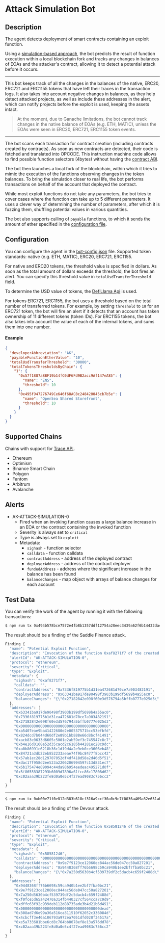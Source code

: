 # Attack Simulation Bot

## Description

The agent detects deployment of smart contracts containing an exploit function.

Using a [simulation-based approach](https://forta.org/blog/attack-simulation/),
the bot predicts the result of function execution within a local blockchain fork
and tracks any changes in balances of EOAs and the attacker's contract, allowing it to detect a potential attack before it occurs.

---

This bot keeps track of all the changes in the balances of the native, ERC20, ERC721 and ERC1155 tokens that have left their traces in the transaction logs.
It also takes into account negative changes in balances, as they help detect attacked projects,
as well as include these addresses in the alert, which can notify projects before the exploit is used, keeping the assets intact.

> At the moment, due to Ganache limitations, the bot cannot track changes in the native balance of EOAs (e.g. ETH, MATIC),
> unless the EOAs were seen in ERC20, ERC721, ERC1155 token events.

---

The bot scans each transaction for contract creation (including contracts created by contracts).
As soon as new contracts are detected, their code is fetched and translated into OPCODE.
This instruction machine code allows to find possible function selectors (4bytes) without having the [contract ABI](https://docs.soliditylang.org/en/v0.8.13/abi-spec.html).

The bot then launches a local fork of the blockchain, within which it tries to mimic the execution of the functions observing changes in the token balances.
To bring the simulation closer to real life, the bot performs transactions on behalf of the account that deployed the contract.

While most exploit functions do not take any parameters, the bot tries to cover cases where the function can take up to 5 different parameters.
It uses a clever way of determining the number of parameters, after which it is fuzzing them, shuffling potential values in various quantities.

The bot also supports calling of `payable` functions, to which it sends the amount of ether specified in the [configuration file](./bot-config.json).

## Configuration

You can configure the agent in the [bot-config.json](./bot-config.json) file.
Supported token standards: native (e.g. ETH, MATIC), ERC20, ERC721, ERC1155.

For native and ERC20 tokens, the threshold value is specified in dollars.
As soon as the total amount of dollars exceeds the threshold, the bot fires an alert.
You can specify this threshold value in `totalUsdTransferThreshold` field.

To determine the USD value of tokens, the [DefiLlama Api](https://defillama.com/docs/api) is used.

For tokens ERC721, ERC1155, the bot uses a threshold based on the total number of transferred tokens.
For example, by setting `threshold` to `10` for an ERC721 token, the bot will fire an alert if it detects that an account has taken ownership of 11 different tokens (token IDs).
For ERC1155 tokens, the bot also takes into account the value of each of the internal tokens, and sums them into one number.

#### Example

```json
{
  "developerAbbreviation": "AK",
  "payableFunctionEtherValue": "10",
  "totalUsdTransferThreshold": "30000",
  "totalTokensThresholdsByChain": {
    "1": {
      "0x57f1887a8BF19b14fC0dF6Fd9B2acc9Af147eA85": {
        "name": "ENS",
        "threshold": 10
      },
      "0x495f947276749Ce646f68AC8c248420045cb7b5e": {
        "name": "OpenSea Shared Storefront",
        "threshold": 10
      }
    }
  }
}
```

## Supported Chains

Chains with support for [Trace API](https://openethereum.github.io/JSONRPC-trace-module).

- Ethereum
- Optimism
- Binance Smart Chain
- Polygon
- Fantom
- Arbitrum
- Avalanche

## Alerts

- AK-ATTACK-SIMULATION-0
  - Fired when an invoking function causes a large balance increase in an EOA or the contract containing the invoked function
  - Severity is always set to `critical`
  - Type is always set to `exploit`
  - Metadata:
    - `sighash` - function selector
    - `calldata` - function calldata
    - `contractAddress` - address of the deployed contract
    - `deployerAddress` - address of the contract deployer
    - `fundedAddress` - address where the significant increase in the balance has been found
    - `balanceChanges` - map object with arrays of balance changes for each account

## Test Data

You can verify the work of the agent by running it with the following transactions:

```bash
$ npm run tx 0x494b578bce7572e4fb8b1357ddf12754a28eec3439a62f6b14432dacda9cbb76
```

The result should be a finding of the Saddle Finance attack.

```js
Finding {
  "name": "Potential Exploit Function",
  "description": "Invocation of the function 0xaf8271f7 of the created contract 0x7336f819775b1d31ea472681d70ce7a903482191 leads to large balance increase in the contract deployer or function invoker account. Tokens transferred: 3,375.538166306826437272 WETH",
  "alertId": "AK-ATTACK-SIMULATION-0",
  "protocol": "ethereum",
  "severity": "Critical",
  "type": "Exploit",
  "metadata": {
    "sighash": "0xaf8271f7",
    "calldata": "",
    "contractAddress": "0x7336f819775b1d31ea472681d70ce7a903482191",
    "deployerAddress": "0x63341ba917de90498f3903b199df5699b4a55ac0",
    "balanceChanges": "{\"0x27182842e098f60e3d576794a5bffb0777e025d3\":[{\"name\":\"USDC\",\"type\":\"ERC20\",\"decimals\":6,\"address\":\"0xa0b86991c6218b36c1d19d4a2e9eb0ce3606eb48\",\"value\":\"0\"}],\"0x7336f819775b1d31ea472681d70ce7a903482191\":[{\"name\":\"WETH\",\"type\":\"ERC20\",\"decimals\":18,\"address\":\"0xc02aaa39b223fe8d0a0e5c4f27ead9083c756cc2\",\"value\":\"0\"},{\"name\":\"USDT\",\"type\":\"ERC20\",\"decimals\":6,\"address\":\"0xdac17f958d2ee523a2206206994597c13d831ec7\",\"value\":\"0\"},{\"name\":\"DAI\",\"type\":\"ERC20\",\"decimals\":18,\"address\":\"0x6b175474e89094c44da98b954eedeac495271d0f\",\"value\":\"0\"},{\"name\":\"saddleUSD-V2\",\"type\":\"ERC20\",\"decimals\":18,\"address\":\"0x5f86558387293b6009d7896a61fcc86c17808d62\",\"value\":\"0\"},{\"name\":\"sUSD\",\"type\":\"ERC20\",\"decimals\":18,\"address\":\"0x57ab1ec28d129707052df4df418d58a2d46d5f51\",\"value\":\"0\"},{\"name\":\"dUSDC\",\"type\":\"ERC20\",\"decimals\":6,\"address\":\"0x84721a3db22eb852233aeae74f9bc8477f8bcc42\",\"value\":\"0\"},{\"name\":\"USDC\",\"type\":\"ERC20\",\"decimals\":6,\"address\":\"0xa0b86991c6218b36c1d19d4a2e9eb0ce3606eb48\",\"value\":\"0\"}],\"0x0000000000000000000000000000000000000000\":[{\"name\":\"saddleUSD-V2\",\"type\":\"ERC20\",\"decimals\":18,\"address\":\"0x5f86558387293b6009d7896a61fcc86c17808d62\",\"value\":\"5.016537096730963109713838e+24\"},{\"name\":\"ETH\",\"type\":\"native\",\"decimals\":18,\"address\":\"native\",\"value\":\"1817975000000000\"},{\"name\":\"dUSDC\",\"type\":\"ERC20\",\"decimals\":6,\"address\":\"0x84721a3db22eb852233aeae74f9bc8477f8bcc42\",\"value\":\"0\"}],\"0xa5407eae9ba41422680e2e00537571bcc53efbfd\":[{\"name\":\"sUSD\",\"type\":\"ERC20\",\"decimals\":18,\"address\":\"0x57ab1ec28d129707052df4df418d58a2d46d5f51\",\"value\":\"5.288082139740971886935251e+24\"},{\"name\":\"DAI\",\"type\":\"ERC20\",\"decimals\":18,\"address\":\"0x6b175474e89094c44da98b954eedeac495271d0f\",\"value\":\"1.810723455638732389504479e+24\"},{\"name\":\"USDT\",\"type\":\"ERC20\",\"decimals\":6,\"address\":\"0xdac17f958d2ee523a2206206994597c13d831ec7\",\"value\":\"1530488975938\"},{\"name\":\"USDC\",\"type\":\"ERC20\",\"decimals\":6,\"address\":\"0xa0b86991c6218b36c1d19d4a2e9eb0ce3606eb48\",\"value\":\"-8600828847387\"}],\"0x824dcd7b044d60df2e89b1bb888e66d8bcf41491\":[{\"name\":\"saddleUSD-V2\",\"type\":\"ERC20\",\"decimals\":18,\"address\":\"0x5f86558387293b6009d7896a61fcc86c17808d62\",\"value\":\"-5.016537096730963109713838e+24\"},{\"name\":\"sUSD\",\"type\":\"ERC20\",\"decimals\":18,\"address\":\"0x57ab1ec28d129707052df4df418d58a2d46d5f51\",\"value\":\"-5.288082139740971886935251e+24\"}],\"0xacb83e0633d6605c5001e2ab59ef3c745547c8c7\":[{\"name\":\"USDT\",\"type\":\"ERC20\",\"decimals\":6,\"address\":\"0xdac17f958d2ee523a2206206994597c13d831ec7\",\"value\":\"-1530488975938\"},{\"name\":\"USDC\",\"type\":\"ERC20\",\"decimals\":6,\"address\":\"0xa0b86991c6218b36c1d19d4a2e9eb0ce3606eb48\",\"value\":\"-1691981791323\"},{\"name\":\"DAI\",\"type\":\"ERC20\",\"decimals\":18,\"address\":\"0x6b175474e89094c44da98b954eedeac495271d0f\",\"value\":\"-1.810723455638732389504479e+24\"}],\"0xb4e16d0168e52d35cacd2c6185b44281ec28c9dc\":[{\"name\":\"USDC\",\"type\":\"ERC20\",\"decimals\":6,\"address\":\"0xa0b86991c6218b36c1d19d4a2e9eb0ce3606eb48\",\"value\":\"10292810638710\"},{\"name\":\"WETH\",\"type\":\"ERC20\",\"decimals\":18,\"address\":\"0xc02aaa39b223fe8d0a0e5c4f27ead9083c756cc2\",\"value\":\"-3.375538166306826437272e+21\"}],\"0x63341ba917de90498f3903b199df5699b4a55ac0\":[{\"name\":\"WETH\",\"type\":\"ERC20\",\"decimals\":18,\"address\":\"0xc02aaa39b223fe8d0a0e5c4f27ead9083c756cc2\",\"value\":\"3.375538166306826437272e+21\"}]}"
  },
  "addresses": [
    "0x63341ba917de90498f3903b199df5699b4a55ac0",
    "0x7336f819775b1d31ea472681d70ce7a903482191",
    "0x27182842e098f60e3d576794a5bffb0777e025d3",
    "0x0000000000000000000000000000000000000000",
    "0xa5407eae9ba41422680e2e00537571bcc53efbfd",
    "0x824dcd7b044d60df2e89b1bb888e66d8bcf41491",
    "0xacb83e0633d6605c5001e2ab59ef3c745547c8c7",
    "0xb4e16d0168e52d35cacd2c6185b44281ec28c9dc",
    "0xa0b86991c6218b36c1d19d4a2e9eb0ce3606eb48",
    "0x84721a3db22eb852233aeae74f9bc8477f8bcc42",
    "0x57ab1ec28d129707052df4df418d58a2d46d5f51",
    "0xdac17f958d2ee523a2206206994597c13d831ec7",
    "0x6b175474e89094c44da98b954eedeac495271d0f",
    "0x5f86558387293b6009d7896a61fcc86c17808d62",
    "0xc02aaa39b223fe8d0a0e5c4f27ead9083c756cc2"
  ]
}

```

---

```bash
$ npm run tx 0xb00e71f0e812d383b618cf316a9ccf30a0c9c7f0036a469a32e651aba591bd7d
```

The result should be a finding of the Devour attack.

```js
Finding {
  "name": "Potential Exploit Function",
  "description": "Invocation of the function 0x58581246 of the created contract 0x9e7f9123ce12060ec844ac56de047cc50a827201 leads to large balance increase in the contract deployer or function invoker account. Tokens transferred: 12.597815986560374826 ETH",
  "alertId": "AK-ATTACK-SIMULATION-0",
  "protocol": "ethereum",
  "severity": "Critical",
  "type": "Exploit",
  "metadata": {
    "sighash": "0x58581246",
    "calldata": "00000000000000000000000000000000000000000000000000000000000000010000000000000000000000000000000000000000000000000000000000000000",
    "contractAddress": "0x9e7f9123ce12060ec844ac56de047cc50a827201",
    "deployerAddress": "0x9448368ff76b6698c59ca940b1ee2bf7fba0bc21",
    "balanceChanges": "{\"0x7a250d5630b4cf539739df2c5dacb4c659f2488d\":[{\"name\":\"WETH\",\"type\":\"ERC20\",\"decimals\":18,\"address\":\"0xc02aaa39b223fe8d0a0e5c4f27ead9083c756cc2\",\"value\":\"12597815986560374826\"}],\"0xf0fce5d65a42470a314fb440327cf564cca7c9d9\":[{\"name\":\"WETH\",\"type\":\"ERC20\",\"decimals\":18,\"address\":\"0xc02aaa39b223fe8d0a0e5c4f27ead9083c756cc2\",\"value\":\"133700055419679093\"},{\"name\":\"RESTAURANTS\",\"type\":\"ERC20\",\"decimals\":18,\"address\":\"0xdffc63f92c939deb112d88735ade3b4d21b6d491\",\"value\":\"-9.7e+30\"}],\"0x9e7f9123ce12060ec844ac56de047cc50a827201\":[{\"name\":\"DPAY\",\"type\":\"ERC20\",\"decimals\":18,\"address\":\"0xe5a733681bbe6cd8c764bb8078ef8e13a576dd78\",\"value\":\"0\"},{\"name\":\"RESTAURANTS\",\"type\":\"ERC20\",\"decimals\":18,\"address\":\"0xdffc63f92c939deb112d88735ade3b4d21b6d491\",\"value\":\"-2.70081024307292187656296889e+27\"}],\"0xdffc63f92c939deb112d88735ade3b4d21b6d491\":[{\"name\":\"RESTAURANTS\",\"type\":\"ERC20\",\"decimals\":18,\"address\":\"0xdffc63f92c939deb112d88735ade3b4d21b6d491\",\"value\":\"5e+29\"}],\"0x000000000000000000000000000000000000dead\":[{\"name\":\"RESTAURANTS\",\"type\":\"ERC20\",\"decimals\":18,\"address\":\"0xdffc63f92c939deb112d88735ade3b4d21b6d491\",\"value\":\"2e+29\"}],\"0x308ad7d6e99a36a516ca311510f62052c336084d\":[{\"name\":\"RESTAURANTS\",\"type\":\"ERC20\",\"decimals\":18,\"address\":\"0xdffc63f92c939deb112d88735ade3b4d21b6d491\",\"value\":\"9.00270081024307292187656296889e+30\"},{\"name\":\"DPAY\",\"type\":\"ERC20\",\"decimals\":18,\"address\":\"0xe5a733681bbe6cd8c764bb8078ef8e13a576dd78\",\"value\":\"-9.002700810243072921876562e+24\"}],\"0x4cbcff3e46a106793a972ea7051dfd028f34517a\":[{\"name\":\"DPAY\",\"type\":\"ERC20\",\"decimals\":18,\"address\":\"0xe5a733681bbe6cd8c764bb8078ef8e13a576dd78\",\"value\":\"9.002700810243072921876562e+24\"},{\"name\":\"WETH\",\"type\":\"ERC20\",\"decimals\":18,\"address\":\"0xc02aaa39b223fe8d0a0e5c4f27ead9083c756cc2\",\"value\":\"-12731516041980053919\"}],\"0x9448368ff76b6698c59ca940b1ee2bf7fba0bc21\":[{\"name\":\"ETH\",\"type\":\"native\",\"decimals\":18,\"address\":\"native\",\"value\":\"12597815986560374826\"}]}"
  },
  "addresses": [
    "0x9448368ff76b6698c59ca940b1ee2bf7fba0bc21",
    "0x9e7f9123ce12060ec844ac56de047cc50a827201",
    "0x7a250d5630b4cf539739df2c5dacb4c659f2488d",
    "0xf0fce5d65a42470a314fb440327cf564cca7c9d9",
    "0xdffc63f92c939deb112d88735ade3b4d21b6d491",
    "0x000000000000000000000000000000000000dead",
    "0x308ad7d6e99a36a516ca311510f62052c336084d",
    "0x4cbcff3e46a106793a972ea7051dfd028f34517a",
    "0xe5a733681bbe6cd8c764bb8078ef8e13a576dd78",
    "0xc02aaa39b223fe8d0a0e5c4f27ead9083c756cc2"
  ]
}
```
